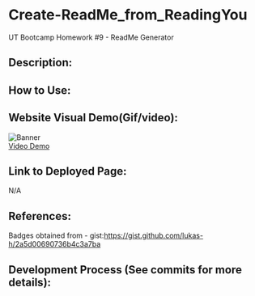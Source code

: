 # Create-ReadMe_from_ReadingYou
UT Bootcamp Homework #9 - ReadMe Generator

## Description:


## How to Use:


## Website Visual Demo(Gif/video):
![Banner](./demos/) <br />
<a href="">Video Demo</a>

## Link to Deployed Page:
N/A

## References:
Badges obtained from - gist:https://gist.github.com/lukas-h/2a5d00690736b4c3a7ba

## Development Process (See commits for more details):
